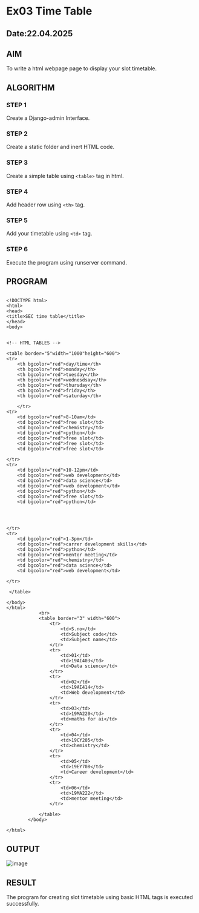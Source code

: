 # Ex03 Time Table
## Date:22.04.2025

## AIM
To write a html webpage page to display your slot timetable.

## ALGORITHM
### STEP 1
Create a Django-admin Interface.

### STEP 2
Create a static folder and inert HTML code.

### STEP 3
Create a simple table using ```<table>``` tag in html.

### STEP 4
Add header row using ```<th>``` tag.

### STEP 5
Add your timetable using ```<td>``` tag.

### STEP 6
Execute the program using runserver command.

## PROGRAM
```

<!DOCTYPE html>
<html>
<head>
<title>SEC time table</title> 
</head>
<body>
    

<!-- HTML TABLES -->

<table border="5"width="1000"height="600">
<tr>
    <th bgcolor="red">day/time</th>
    <th bgcolor="red">monday</th>
    <th bgcolor="red">tuesday</th>
    <th bgcolor="red">wednesdsay</th>
    <th bgcolor="red">thursday</th>
    <th bgcolor="red">friday</th>
    <th bgcolor="red">saturday</th>

    </tr>
<tr>
    <td bgcolor="red">8-10am</td>
    <td bgcolor="red">free slot</td>
    <td bgcolor="red">chemistry</td>
    <td bgcolor="red">python</td>
    <td bgcolor="red">free slot</td>
    <td bgcolor="red">free slot</td>
    <td bgcolor="red">free slot</td>

</tr>
<tr>
    <td bgcolor="red">10-12pm</td>
    <td bgcolor="red">web development</td>
    <td bgcolor="red">data science</td>
    <td bgcolor="red">web development</td>
    <td bgcolor="red">python</td>
    <td bgcolor="red">free slot</td>
    <td bgcolor="red">python</td>




</tr>
<tr>
    <td bgcolor="red">1-3pm</td>
    <td bgcolor="red">carrer development skills</td>
    <td bgcolor="red">python</td>
    <td bgcolor="red">mentor meeting</td>
    <td bgcolor="red">chemistry</td>
    <td bgcolor="red">data science</td>
    <td bgcolor="red">web development</td>

</tr>

 </table>

</body>
</html>
            <br>
            <table border="3" width="600">
                <tr>
                    <td>S.no</td>
                    <td>Subject code</td>
                    <td>Subject name</td>
                </tr>
                <tr>
                    <td>01</td>
                    <td>19AI403</td>
                    <td>Data science</td>
                </tr>
                <tr>
                    <td>02</td>
                    <td>19AI414</td>
                    <td>Web development</td>
                </tr>
                <tr>
                    <td>03</td>
                    <td>19MA220</td>
                    <td>maths for ai</td>
                </tr>
                <tr>
                    <td>04</td>
                    <td>19CY205</td>
                    <td>chemistry</td>
                </tr>
                <tr>
                    <td>05</td>
                    <td>19EY708</td>
                    <td>Career developmemt</td>
                </tr>
                <tr>
                    <td>06</td>
                    <td>19MA222</td>
                    <td>mentor meeting</td>
                </tr>
                
            </table>
        </body>
    
</html>
```


## OUTPUT
![image](https://github.com/user-attachments/assets/145bb2cb-257a-4476-8e25-ac78e40ed4c6)



## RESULT
The program for creating slot timetable using basic HTML tags is executed successfully.
